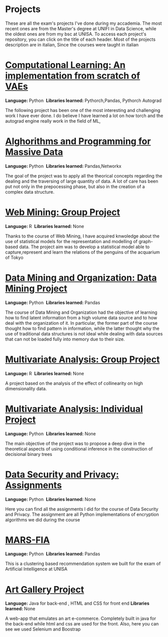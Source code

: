# Projects
These are all the exam's projects I've done during my accademia. The most recent ones are from the Master's degree at UNIFI in Data Science, while the oldest ones are from my bsc at UNISA.
To access each project's repository, you can click on the title of each header. Most of the projects description are in italian, Since the courses were taught in italian

<h1><a href='https://github.com/JosephMartinelli/VAEs'>Computational Learning: An implementation from scratch of VAEs</a></h1>
<p><b>Language:&nbsp;</b>Python&nbsp;&nbsp;<b>Libraries learned:&nbsp;</b>Pythorch,Pandas, Pythorch Autograd</p>
The following project has been one of the most interesting and challenging work I have ever done. I do believe I have learned a lot on how torch and the autograd engine really work in the field of ML,

<h1><a href='https://github.com/JosephMartinelli/APMD2022'>Alghorithms and Programming for Massive Data</a></h1>
<p><b>Language:&nbsp;</b>Python&nbsp;&nbsp;<b>Libraries learned:&nbsp;</b>Pandas,Networkx</p>
The goal of the project was to apply all the theorical concepts regarding the dealing and the traversing of large quantity of data. A lot of care has been put not only in the prepocessing phase, but also in the creation of a complex data structure.

<h1><a href='https://github.com/JosephMartinelli/WebMiningProject'>Web Mining: Group Project</a></h1>
<p><b>Language:&nbsp;</b>R&nbsp;&nbsp;<b>Libraries learned:&nbsp;</b>None</p>
Thanks to the course of Web Mining, I have acquired knwoledge about the use of statistical models for the representation and modelling of graph-based data. The project aim was to develop a statistical model able to capture,represent and learn the relations of the penguins of the acquarium of Tokyo

<h1><a href='https://github.com/JosephMartinelli/DataMining-Organization'>Data Mining and Organization: Data Mining Project</a></h1>
<p><b>Language:&nbsp;</b>Python&nbsp;&nbsp;<b>Libraries learned:&nbsp;</b>Pandas&nbsp;&nbsp;</p>
The course of Data Mining and Organization had the objective of learning how to find latent information from a high volume data source and to how deal with the organization of it. In particular, the former part of the course thought how to find pattern in information, while the latter thought why the use of traditional data structures is not ideal while dealing with data sources that can not be loaded fully into memory due to their size.

<h1><a href='https://github.com/JosephMartinelli/Multivariate-GroupProject'>Multivariate Analysis: Group Project</a></h1>
<p><b>Language:&nbsp;</b>R&nbsp&nbsp;<b>Libraries learned:&nbsp;</b>None</p>
A project based on the analysis of the effect of collinearity on high dimensionality data.

<h1><a href='https://github.com/JosephMartinelli/ConditionalTrees'>Multivariate Analysis: Individual Project</a></h1>
<p><b>Language:&nbsp;</b>Python&nbsp;&nbsp;<b>Libraries learned:&nbsp;</b>None</p>
The main objective of the project was to propose a deep dive in the theoretical aspects of using conditional inference in the construction of decisional binary trees

<h1><a href='https://github.com/JosephMartinelli/DSP-Assignments'>Data Security and Privacy: Assignments</a></h1>
<p><b>Language:&nbsp;</b>Python&nbsp;&nbsp;<b>Libraries learned:&nbsp;</b>None</p>
Here you can find all the assignments I did for the course of Data Security and Privacy. The assignment are all Python implementations of encryption algorithms we did during the course

<h1><a href='https://github.com/JosephMartinelli/MARS-FIA'>MARS-FIA</a></h1>
<p><b>Language:&nbsp;</b>Python&nbsp;&nbsp;<b>Libraries learned:&nbsp;</b>Pandas</p>
This is a clustering based recommendation system we built for the exam of Artificial Intelligence at UNISA

<h1><a href='https://github.com/JosephMartinelli/ArtGalleryProject'>Art Gallery Project</a></h1>
<p><b>Language:&nbsp;</b>Java for back-end&nbsp;, HTML and CSS for front end&nbsp;<b>Libraries learned:&nbsp;</b>None</p>

A web-app that emulates an art e-commerce. Completely built in java for the back-end while html and css are used for the front. Also, here you can see we used Selenium and Boostrap
